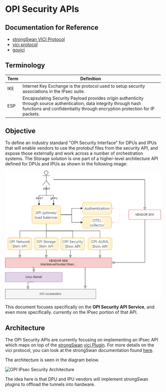 # OPI Security APIs

## Documentation for Reference

* [strongSwan VICI Protocol](https://www.strongswan.org/apidoc/md_src_libcharon_plugins_vici_README.html)
* [vici protocol](https://github.com/strongswan/strongswan/blob/master/src/libcharon/plugins/vici/README.md)
* [govici](https://github.com/strongswan/govici)

## Terminology

| Term              | Definition                                       |
|-------------------|--------------------------------------------------|
| IKE               | Internet Key Exchange is the protocol used to setup security associations in the IPsec suite. |
| ESP               | Encapsulating Security Payload provides origin authenticity through source authentication, data integrity through hash functions and confidentiality through encryption protection for IP packets. |

## Objective

To define an industry standard "OPI Security Interface" for DPUs and IPUs that
will enable vendors to use the protobuf files from the security API, and expose
those externally and work across a number of orchestration systems. The Storage
solution is one part of a higher-level architecture API defined for DPUs and
IPUs as shown in the following image:

![OPI Common APIs and SHIM abstraction layer](../doc/images/API-GW-Layers.png/)

This document focuses specifically on the **OPI Security API Service**, and
even more specifically. currently on the IPsec portion of that API.

## Architecture

The OPI Security APIs are currently focusing on implementing an IPsec API which
maps on top of the [strongSwan](https://www.strongswan.org)
[vici Plugin](https://docs.strongswan.org/docs/5.9/plugins/vici.html). For
more details on the vici protocol, you can look at the strongSwan documentation
found [here](https://github.com/strongswan/strongswan/blob/master/src/libcharon/plugins/vici/README.md).

The architecture is seen in the diagram below.

![OPI IPsec Security Architecture](https://github.com/opiproject/opi-strongswan-bridge/blob/main/sec-architecture.drawio.png)

The idea here is that DPU and IPU vendors will implement strongSwan plugins to
offload the tunnels into hardware.

